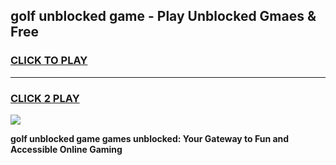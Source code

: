 
## golf unblocked game - Play Unblocked Gmaes & Free
<h3>
<a href="https://premium.freeplayer.one?title=golf_unblocked_game&ref=20F">CLICK TO PLAY</a></h3>
<hr>

<h3>
<a href="https://premium.freeplayer.one?title=golf_unblocked_game&ref=20F">CLICK 2 PLAY</a>
  
</h3>

<a href="https://premium.freeplayer.one?title=golf_unblocked_game&ref=20F/"><img src="https://clearcache.store/games.png"></a>


**golf unblocked game games unblocked: Your Gateway to Fun and Accessible Online Gaming**
